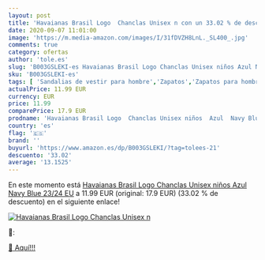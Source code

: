 ```yaml
---
layout: post
title: 'Havaianas Brasil Logo  Chanclas Unisex n con un 33.02 % de descuento'
date: 2020-09-07 11:01:00
image: 'https://m.media-amazon.com/images/I/31fDVZH8LnL._SL400_.jpg'
comments: true
category: ofertas
author: 'tole.es'
slug: 'B003GSLEKI-es Havaianas Brasil Logo Chanclas Unisex niños Azul Navy Blue...'
sku: 'B003GSLEKI-es'
tags: [ 'Sandalias de vestir para hombre','Zapatos','Zapatos para hombre','Zapatos y complementos','chanclas', ]
actualPrice: 11.99 EUR
currency: EUR
price: 11.99
comparePrice: 17.9 EUR
prodname: 'Havaianas Brasil Logo  Chanclas Unisex niños  Azul  Navy Blue   23/24 EU'
country: 'es'
flag: '🇪🇸'
brand: ''
buyurl: 'https://www.amazon.es/dp/B003GSLEKI/?tag=tolees-21'
descuento: '33.02'
average: '13.1525'
---
```


En este momento está [Havaianas Brasil Logo  Chanclas Unisex niños  Azul  Navy Blue   23/24 EU](https://www.amazon.es/dp/B003GSLEKI/?tag=tolees-21) a 11.99 EUR (original: 17.9 EUR) (33.02 %  de descuento) en el siguiente enlace!

[![Havaianas Brasil Logo  Chanclas Unisex n](https://m.media-amazon.com/images/I/31fDVZH8LnL._SL400_.jpg)](https://www.amazon.es/dp/B003GSLEKI/?tag=tolees-21)

🔎:


[🛒 Aquí!!!](https://www.amazon.es/dp/B003GSLEKI/?tag=tolees-21)
